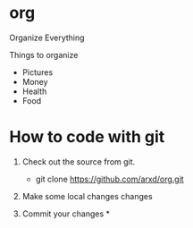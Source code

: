 # org
Organize Everything

Things to organize
 * Pictures
 * Money
 * Health
 * Food

# How to code with git

 1. Check out the source from git.
    * git clone https://github.com/arxd/org.git
    
  2. Make some local changes changes
  3. Commit your changes
     * 
    

